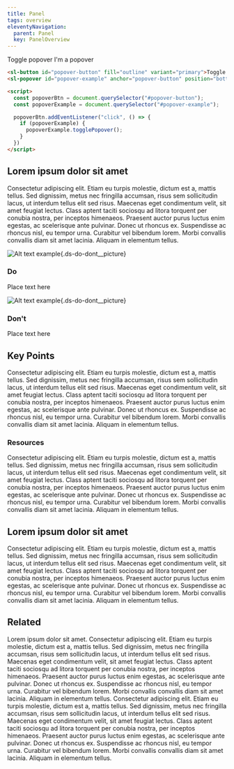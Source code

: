 ```yaml
---
title: Panel
tags: overview
eleventyNavigation:
  parent: Panel
  key: PanelOverview
---
```

<section>
<div class="ds-example">

<sl-button id="popover-button" fill="outline" variant="primary">Toggle popover</sl-button>
<sl-popover id="popover-example" anchor="popover-button" position="bottom">I'm a popover</sl-popover>

</div>

<div class="ds-code">

  ```html
<sl-button id="popover-button" fill="outline" variant="primary">Toggle popover</sl-button>
<sl-popover id="popover-example" anchor="popover-button" position="bottom">I'm a popover</sl-popover>

<script>
    const popoverBtn = document.querySelector("#popover-button");
    const popoverExample = document.querySelector("#popover-example");

    popoverBtn.addEventListener("click", () => {
      if (popoverExample) {
        popoverExample.togglePopover();
      }
    })
</script>
  ```

</div>
</section>

<section>

## Lorem ipsum dolor sit amet

Consectetur adipiscing elit. Etiam eu turpis molestie, dictum est a, mattis tellus. Sed dignissim, metus nec fringilla accumsan, risus sem sollicitudin lacus, ut interdum tellus elit sed risus. Maecenas eget condimentum velit, sit amet feugiat lectus. Class aptent taciti sociosqu ad litora torquent per conubia nostra, per inceptos himenaeos. Praesent auctor purus luctus enim egestas, ac scelerisque ante pulvinar. Donec ut rhoncus ex. Suspendisse ac rhoncus nisl, eu tempor urna. Curabitur vel bibendum lorem. Morbi convallis convallis diam sit amet lacinia. Aliquam in elementum tellus.

<div class=ds-do-dont>

<div class="ds-success">

![Alt text example](/assets/images/example-do.svg "do picture"){.ds-do-dont__picture}

<div class="ds-success__content">

### Do
  
Place text here

</div>

</div>

<div class="ds-danger">

![Alt text example](/assets/images/example-dont.svg "don't picture"){.ds-do-dont__picture}

<div class="ds-danger__content">

### Don't
      
Place text here

</div>

</div>

</div>
</section>

<section>

## Key Points

Consectetur adipiscing elit. Etiam eu turpis molestie, dictum est a, mattis tellus. Sed dignissim, metus nec fringilla accumsan, risus sem sollicitudin lacus, ut interdum tellus elit sed risus. Maecenas eget condimentum velit, sit amet feugiat lectus. Class aptent taciti sociosqu ad litora torquent per conubia nostra, per inceptos himenaeos. Praesent auctor purus luctus enim egestas, ac scelerisque ante pulvinar. Donec ut rhoncus ex. Suspendisse ac rhoncus nisl, eu tempor urna. Curabitur vel bibendum lorem. Morbi convallis convallis diam sit amet lacinia. Aliquam in elementum tellus.
  
### Resources

Consectetur adipiscing elit. Etiam eu turpis molestie, dictum est a, mattis tellus. Sed dignissim, metus nec fringilla accumsan, risus sem sollicitudin lacus, ut interdum tellus elit sed risus. Maecenas eget condimentum velit, sit amet feugiat lectus. Class aptent taciti sociosqu ad litora torquent per conubia nostra, per inceptos himenaeos. Praesent auctor purus luctus enim egestas, ac scelerisque ante pulvinar. Donec ut rhoncus ex. Suspendisse ac rhoncus nisl, eu tempor urna. Curabitur vel bibendum lorem. Morbi convallis convallis diam sit amet lacinia. Aliquam in elementum tellus.

</section>

<section>

## Lorem ipsum dolor sit amet
  
Consectetur adipiscing elit. Etiam eu turpis molestie, dictum est a, mattis tellus. Sed dignissim, metus nec fringilla accumsan, risus sem sollicitudin lacus, ut interdum tellus elit sed risus. Maecenas eget condimentum velit, sit amet feugiat lectus. Class aptent taciti sociosqu ad litora torquent per conubia nostra, per inceptos himenaeos. Praesent auctor purus luctus enim egestas, ac scelerisque ante pulvinar. Donec ut rhoncus ex. Suspendisse ac rhoncus nisl, eu tempor urna. Curabitur vel bibendum lorem. Morbi convallis convallis diam sit amet lacinia. Aliquam in elementum tellus.

</section>

<section>

## Related

Lorem ipsum dolor sit amet. Consectetur adipiscing elit. Etiam eu turpis molestie, dictum est a, mattis tellus. Sed dignissim, metus nec fringilla accumsan, risus sem sollicitudin lacus, ut interdum tellus elit sed risus. Maecenas eget condimentum velit, sit amet feugiat lectus. Class aptent taciti sociosqu ad litora torquent per conubia nostra, per inceptos himenaeos. Praesent auctor purus luctus enim egestas, ac scelerisque ante pulvinar. Donec ut rhoncus ex. Suspendisse ac rhoncus nisl, eu tempor urna. Curabitur vel bibendum lorem. Morbi convallis convallis diam sit amet lacinia. Aliquam in elementum tellus.
Consectetur adipiscing elit. Etiam eu turpis molestie, dictum est a, mattis tellus. Sed dignissim, metus nec fringilla accumsan, risus sem sollicitudin lacus, ut interdum tellus elit sed risus. Maecenas eget condimentum velit, sit amet feugiat lectus. Class aptent taciti sociosqu ad litora torquent per conubia nostra, per inceptos himenaeos. Praesent auctor purus luctus enim egestas, ac scelerisque ante pulvinar. Donec ut rhoncus ex. Suspendisse ac rhoncus nisl, eu tempor urna. Curabitur vel bibendum lorem. Morbi convallis convallis diam sit amet lacinia. Aliquam in elementum tellus.

</section>

<script>
const editor = document.querySelector("#editor-example");

const popoverBtn = document.querySelector("#popover-button");
const popoverExample = document.querySelector("#popover-example");

popoverBtn.addEventListener("click", () => {
    if (popoverExample) {
      popoverExample.togglePopover();
    }
  })
</script>